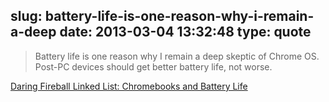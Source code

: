 slug: battery-life-is-one-reason-why-i-remain-a-deep
date: 2013-03-04 13:32:48
type: quote
---

> Battery life is one reason why I remain a deep skeptic of Chrome OS. Post-PC devices should get better battery life, not worse.

[Daring Fireball Linked List: Chromebooks and Battery Life](http://daringfireball.net/linked/2013/02/25/chromebooks-battery-life)
